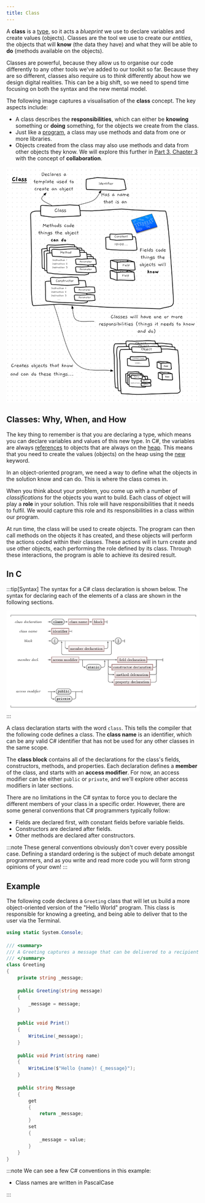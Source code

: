 ```yaml
---
title: Class
---
```


A **class** is a [type](/book/part-2-organised-code/3-structuring-data/2-trailside/03-01-struct), so it acts a *blueprint* we use to declare variables and create values (objects). Classes are the tool we use to create our *entities*, the objects that will **know** (the data they have) and what they will be able to **do** (methods available on the objects).

Classes are powerful, because they allow us to organise our code differently to any other tools we've added to our toolkit so far.
Because they are so different, classes also require us to *think* differently about how we design digital realities.
This can be a big shift, so we need to spend time focusing on both the syntax and the new mental model.

The following image captures a visualisation of the **class** concept. The key aspects include:

- A class describes the **responsibilities**, which can either be **knowing** something or **doing** something, for the objects we create from the class.
- Just like a [program](/book/part-1-instructions/1-sequence-and-data/2-trailside/00-program), a class may use methods and data from one or more libraries.
- Objects created from the class may also use methods and data from other objects they know. We will explore this further in [Part 3, Chapter 3](/book/part-3-programs-as-concepts/5-collaboration-encapsulation/0-overview) with the concept of **collaboration**.

![Visualiation of a class as a template used to create objects.](./images/class-concept.png)

## Classes: Why, When, and How

The key thing to remember is that you are declaring a type, which means you can declare variables and values of this new type. In C#, the variables are always [references](/book/part-2-organised-code/4-indirect-access/2-trailside/02-02-pointers-ref) to objects that are always on the [heap](/book/part-2-organised-code/6-deep-dive-memory/2-trailside/01-heap). This means that you need to create the values (objects) on the heap using the [new](/book/part-3-programs-as-concepts/2-abstraction/2-trailside/2-2-new) keyword.

In an object-oriented program, we need a way to define what the objects in the solution know and can do. This is where the class comes in.

When you think about your problem, you come up with a number of *classifications* for the objects you want to build. Each class of object will play a **role** in your solution. This role will have responsibilities that it needs to fulfil. We would capture this role and its responsibilities in a class within our program.

At run time, the class will be used to create objects. The program can then call methods on the objects it has created, and these objects will perform the actions coded within their classes. These actions will in turn create and use other objects, each performing the role defined by its class. Through these interactions, the program is able to achieve its desired result.

## In C #

:::tip[Syntax]
The syntax for a C# class declaration is shown below. The syntax for declaring each of the elements of a class are shown in the following sections.

![Syntax for a class in C#](./images/class-syntax-diagram.png)
:::

A class declaration starts with the word `class`.
This tells the compiler that the following code defines a class.
The **class name** is an identifier, which can be any valid C# identifier that has not be used for any other classes in the same scope.

The **class block** contains all of the declarations for the class's fields, constructors, methods, and properties.
Each declaration defines a **member** of the class, and starts with an **access modifier**.
For now, an access modifier can be either `public` or `private`, and we'll explore other access modifiers in later sections.

There are no limitations in the C# syntax to force you to declare the different members of your class in a specific order.
However, there are some general conventions that C# programmers typically follow:

- Fields are declared first, with constant fields before variable fields.
- Constructors are declared after fields.
- Other methods are declared after constructors.

:::note
These general conventions obviously don't cover every possible case.
Defining a standard ordering is the subject of much debate amongst programmers, and as you write and read more code you will form strong opinions of your own!
:::

## Example

The following code declares a `Greeting` class that will let us build a more object-oriented version of the "Hello World" program. This class is responsible for knowing a greeting, and being able to deliver that to the user via the Terminal.

```cs
using static System.Console;

/// <summary>
/// A Greeting captures a message that can be delivered to a recipient in the Terminal.
/// </summary>
class Greeting
{
    private string _message;

    public Greeting(string message)
    {
        _message = message;
    }

    public void Print()
    {
        WriteLine(_message);
    }

    public void Print(string name)
    {
        WriteLine($"Hello {name}! {_message}");
    }

    public string Message
    {
        get
        {
            return _message;
        }
        set
        {
            _message = value;
        }
    }
}
```

:::note
We can see a few C# conventions in this example:

- Class names are written in PascalCase

:::
